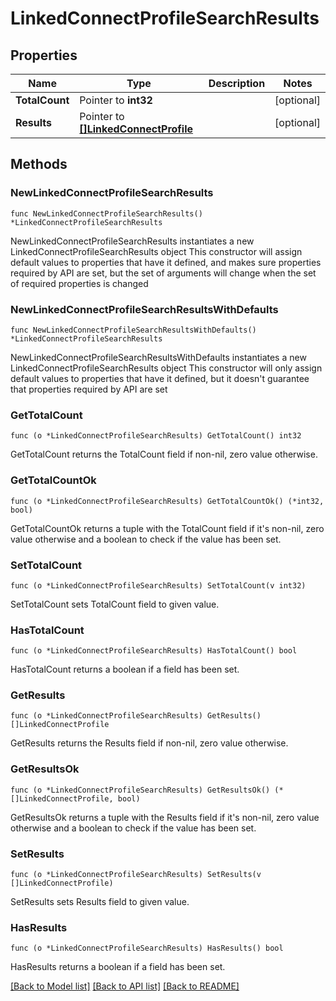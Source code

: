 # LinkedConnectProfileSearchResults

## Properties

Name | Type | Description | Notes
------------ | ------------- | ------------- | -------------
**TotalCount** | Pointer to **int32** |  | [optional] 
**Results** | Pointer to [**[]LinkedConnectProfile**](LinkedConnectProfile.md) |  | [optional] 

## Methods

### NewLinkedConnectProfileSearchResults

`func NewLinkedConnectProfileSearchResults() *LinkedConnectProfileSearchResults`

NewLinkedConnectProfileSearchResults instantiates a new LinkedConnectProfileSearchResults object
This constructor will assign default values to properties that have it defined,
and makes sure properties required by API are set, but the set of arguments
will change when the set of required properties is changed

### NewLinkedConnectProfileSearchResultsWithDefaults

`func NewLinkedConnectProfileSearchResultsWithDefaults() *LinkedConnectProfileSearchResults`

NewLinkedConnectProfileSearchResultsWithDefaults instantiates a new LinkedConnectProfileSearchResults object
This constructor will only assign default values to properties that have it defined,
but it doesn't guarantee that properties required by API are set

### GetTotalCount

`func (o *LinkedConnectProfileSearchResults) GetTotalCount() int32`

GetTotalCount returns the TotalCount field if non-nil, zero value otherwise.

### GetTotalCountOk

`func (o *LinkedConnectProfileSearchResults) GetTotalCountOk() (*int32, bool)`

GetTotalCountOk returns a tuple with the TotalCount field if it's non-nil, zero value otherwise
and a boolean to check if the value has been set.

### SetTotalCount

`func (o *LinkedConnectProfileSearchResults) SetTotalCount(v int32)`

SetTotalCount sets TotalCount field to given value.

### HasTotalCount

`func (o *LinkedConnectProfileSearchResults) HasTotalCount() bool`

HasTotalCount returns a boolean if a field has been set.

### GetResults

`func (o *LinkedConnectProfileSearchResults) GetResults() []LinkedConnectProfile`

GetResults returns the Results field if non-nil, zero value otherwise.

### GetResultsOk

`func (o *LinkedConnectProfileSearchResults) GetResultsOk() (*[]LinkedConnectProfile, bool)`

GetResultsOk returns a tuple with the Results field if it's non-nil, zero value otherwise
and a boolean to check if the value has been set.

### SetResults

`func (o *LinkedConnectProfileSearchResults) SetResults(v []LinkedConnectProfile)`

SetResults sets Results field to given value.

### HasResults

`func (o *LinkedConnectProfileSearchResults) HasResults() bool`

HasResults returns a boolean if a field has been set.


[[Back to Model list]](../README.md#documentation-for-models) [[Back to API list]](../README.md#documentation-for-api-endpoints) [[Back to README]](../README.md)


